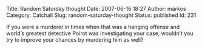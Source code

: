 Title: Random Saturday  thought
Date: 2007-06-16 18:27
Author: markos
Category: Catchall
Slug: random-saturday-thought
Status: published
Id: 231

<div>
 <p>
  If you were a murderer in times when that was a hanging offense and world’s greatest detective Poirot was investigating your case, wouldn’t you try to improve your chances by murdering him as well?
 </p>
</div>
